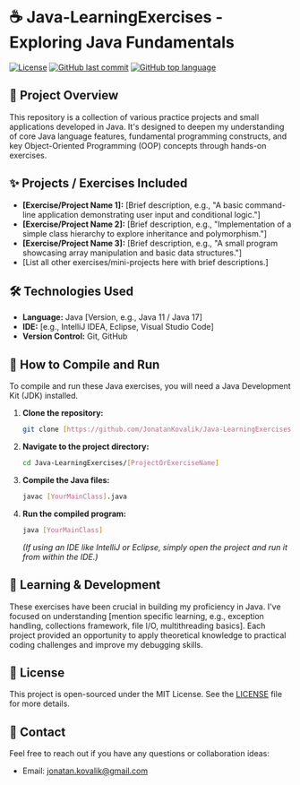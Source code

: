 # ☕ Java-LearningExercises - Exploring Java Fundamentals

[![License](https://img.shields.io/github/license/JonatanKovalik/Java-LearningExercises?style=flat)](https://github.com/JonatanKovalik/Java-LearningExercises/blob/main/LICENSE)
[![GitHub last commit](https://img.shields.io/github/last-commit/JonatanKovalik/Java-LearningExercises?style=flat)](https://github.com/JonatanKovalik/Java-LearningExercises/commits/main)
[![GitHub top language](https://img.shields.io/github/languages/top/JonatanKovalik/Java-LearningExercises?style=flat)](https://github.JonatanKovalik/Java-LearningExercises)

## 📜 Project Overview

This repository is a collection of various practice projects and small applications developed in Java. It's designed to deepen my understanding of core Java language features, fundamental programming constructs, and key Object-Oriented Programming (OOP) concepts through hands-on exercises.

## ✨ Projects / Exercises Included

* **[Exercise/Project Name 1]:** [Brief description, e.g., "A basic command-line application demonstrating user input and conditional logic."]
* **[Exercise/Project Name 2]:** [Brief description, e.g., "Implementation of a simple class hierarchy to explore inheritance and polymorphism."]
* **[Exercise/Project Name 3]:** [Brief description, e.g., "A small program showcasing array manipulation and basic data structures."]
* [List all other exercises/mini-projects here with brief descriptions.]

## 🛠️ Technologies Used

* **Language:** Java [Version, e.g., Java 11 / Java 17]
* **IDE:** [e.g., IntelliJ IDEA, Eclipse, Visual Studio Code]
* **Version Control:** Git, GitHub

## 🚀 How to Compile and Run

To compile and run these Java exercises, you will need a Java Development Kit (JDK) installed.

1.  **Clone the repository:**
    ```bash
    git clone [https://github.com/JonatanKovalik/Java-LearningExercises.git](https://github.com/JonatanKovalik/Java-LearningExercises.git)
    ```
2.  **Navigate to the project directory:**
    ```bash
    cd Java-LearningExercises/[ProjectOrExerciseName]
    ```
3.  **Compile the Java files:**
    ```bash
    javac [YourMainClass].java
    ```
4.  **Run the compiled program:**
    ```bash
    java [YourMainClass]
    ```
    *(If using an IDE like IntelliJ or Eclipse, simply open the project and run it from within the IDE.)*

## 🧠 Learning & Development

These exercises have been crucial in building my proficiency in Java. I've focused on understanding [mention specific learning, e.g., exception handling, collections framework, file I/O, multithreading basics]. Each project provided an opportunity to apply theoretical knowledge to practical coding challenges and improve my debugging skills.

## 📄 License

This project is open-sourced under the MIT License. See the [LICENSE](LICENSE) file for more details.

## 📧 Contact

Feel free to reach out if you have any questions or collaboration ideas:
* Email: jonatan.kovalik@gmail.com
